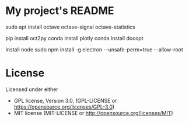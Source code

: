 
# My project's README


sudo apt install octave octave-signal octave-statistics

pip install oct2py 
conda install plotly
conda install docopt


Install node
sudo npm install -g electron --unsafe-perm=true --allow-root


# License

Licensed under either

* GPL license, Version 3.0, (GPL-LICENSE or https://opensource.org/licenses/GPL-3.0)
* MIT license (MIT-LICENSE or http://opensource.org/licenses/MIT)

